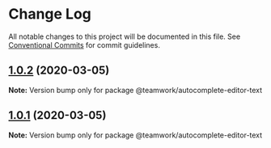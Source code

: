 # Change Log

All notable changes to this project will be documented in this file.
See [Conventional Commits](https://conventionalcommits.org) for commit guidelines.

## [1.0.2](https://github.com/Teamwork/autocomplete/compare/@teamwork/autocomplete-editor-text@1.0.1...@teamwork/autocomplete-editor-text@1.0.2) (2020-03-05)

**Note:** Version bump only for package @teamwork/autocomplete-editor-text





## [1.0.1](https://github.com/Teamwork/autocomplete/compare/@teamwork/autocomplete-editor-text@1.0.0...@teamwork/autocomplete-editor-text@1.0.1) (2020-03-05)

**Note:** Version bump only for package @teamwork/autocomplete-editor-text
